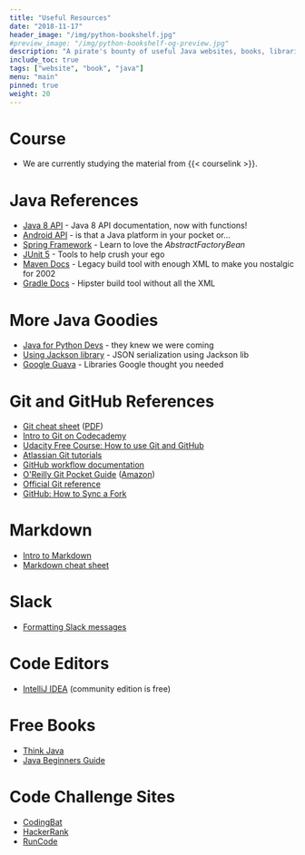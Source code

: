 ```yaml
---
title: "Useful Resources"
date: "2018-11-17"
header_image: "/img/python-bookshelf.jpg"
#preview_image: "/img/python-bookshelf-og-preview.jpg"
description: "A pirate's bounty of useful Java websites, books, libraries, and other resources"
include_toc: true
tags: ["website", "book", "java"]
menu: "main"
pinned: true
weight: 20
---
```


# Course
  * We are currently studying the material from {{< courselink >}}.

# Java References
  * [Java 8 API](https://docs.oracle.com/javase/8/docs/api/) - Java 8 API documentation, now with functions!
  * [Android API](https://developer.android.com/reference/packages) - is that a Java platform in your pocket or...
  * [Spring Framework](https://spring.io/) - Learn to love the _AbstractFactoryBean_
  * [JUnit 5](https://junit.org/junit5/docs/current/user-guide/) - Tools to help crush your ego
  * [Maven Docs](https://maven.apache.org/) - Legacy build tool with enough XML to make you nostalgic for 2002
  * [Gradle Docs](https://docs.gradle.org/current/userguide/userguide.html) - Hipster build tool without all the XML

# More Java Goodies
  * [Java for Python Devs](http://interactivepython.org/runestone/static/java4python/Java4Python.html) - they knew we were coming
  * [Using Jackson library](https://www.baeldung.com/jackson) - JSON serialization using Jackson lib
  * [Google Guava](https://github.com/google/guava/wiki) - Libraries Google thought you needed

# Git and GitHub References
  * [Git cheat sheet](https://services.github.com/on-demand/downloads/github-git-cheat-sheet/) ([PDF](https://services.github.com/on-demand/downloads/github-git-cheat-sheet.pdf))
  * [Intro to Git on Codecademy](https://www.codecademy.com/learn/learn-git)
  * [Udacity Free Course: How to use Git and GitHub](https://in.udacity.com/course/how-to-use-git-and-github--ud775-india)
  * [Atlassian Git tutorials](https://www.atlassian.com/git/tutorials)
  * [GitHub workflow documentation](https://help.github.com/categories/collaborating-with-issues-and-pull-requests/)
  * [O'Reilly Git Pocket Guide](http://shop.oreilly.com/product/0636920024972.do) ([Amazon](https://www.amazon.com/Git-Pocket-Guide-Working-Introduction/dp/1449325866/))
  * [Official Git reference](https://git-scm.com/docs)
  * [GitHub: How to Sync a Fork](https://help.github.com/en/articles/syncing-a-fork)

# Markdown
  * [Intro to Markdown](https://guides.github.com/features/mastering-markdown/)
  * [Markdown cheat sheet](https://github.com/adam-p/markdown-here/wiki/Markdown-Cheatsheet)

# Slack
  * [Formatting Slack messages](https://get.slack.help/hc/en-us/articles/202288908-Format-your-messages)

# Code Editors
  * [IntelliJ IDEA](https://www.jetbrains.com/idea/) (community edition is free)

# Free Books
  * [Think Java](http://greenteapress.com/wp/think-java/)
  * [Java Beginners Guide](http://www.oracle.com/events/global/en/java-outreach/resources/java-a-beginners-guide-1720064.pdf)


# Code Challenge Sites
  * [CodingBat](https://codingbat.com/python)
  * [HackerRank](https://www.hackerrank.com)
  * [RunCode](https://docs.runcode.ninja/)

